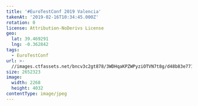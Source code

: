 ```yaml
---
title: '#EuroTestConf 2019 Valencia'
takenAt: '2019-02-16T10:34:45.000Z'
rotation: 0
license: Attribution-NoDerivs License
geo:
  lat: 39.469291
  lng: -0.362842
tags:
  - EuroTestConf
url: >-
  //images.ctfassets.net/bncv3c2gt878/3WDHqaKPZWPyziOTVN7t8g/d48b83e7718a9f5a741b58e564d7f442/eurotestconf-2019-valencia_33320049758_o
size: 2652323
image:
  width: 2268
  height: 4032
contentType: image/jpeg
---
```


